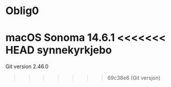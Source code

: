 # Oblig0
macOS Sonoma 14.6.1
<<<<<<< HEAD
synnekyrkjebo
=======
Git version 2.46.0
>>>>>>> 69c38e6 (Git versjon)
